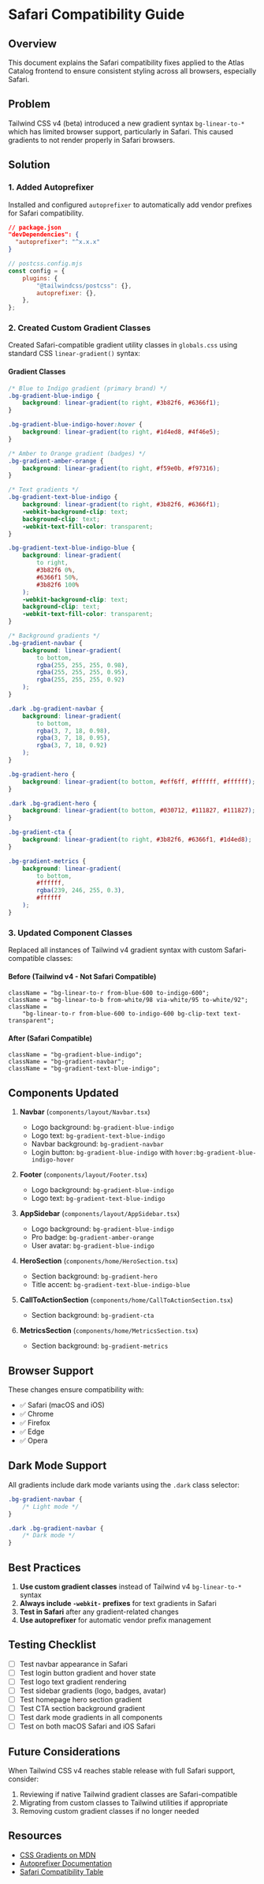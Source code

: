 # Safari Compatibility Guide

## Overview

This document explains the Safari compatibility fixes applied to the Atlas Catalog frontend to ensure consistent styling across all browsers, especially Safari.

## Problem

Tailwind CSS v4 (beta) introduced a new gradient syntax `bg-linear-to-*` which has limited browser support, particularly in Safari. This caused gradients to not render properly in Safari browsers.

## Solution

### 1. Added Autoprefixer

Installed and configured `autoprefixer` to automatically add vendor prefixes for Safari compatibility.

```json
// package.json
"devDependencies": {
  "autoprefixer": "^x.x.x"
}
```

```javascript
// postcss.config.mjs
const config = {
    plugins: {
        "@tailwindcss/postcss": {},
        autoprefixer: {},
    },
};
```

### 2. Created Custom Gradient Classes

Created Safari-compatible gradient utility classes in `globals.css` using standard CSS `linear-gradient()` syntax:

#### Gradient Classes

```css
/* Blue to Indigo gradient (primary brand) */
.bg-gradient-blue-indigo {
    background: linear-gradient(to right, #3b82f6, #6366f1);
}

.bg-gradient-blue-indigo-hover:hover {
    background: linear-gradient(to right, #1d4ed8, #4f46e5);
}

/* Amber to Orange gradient (badges) */
.bg-gradient-amber-orange {
    background: linear-gradient(to right, #f59e0b, #f97316);
}

/* Text gradients */
.bg-gradient-text-blue-indigo {
    background: linear-gradient(to right, #3b82f6, #6366f1);
    -webkit-background-clip: text;
    background-clip: text;
    -webkit-text-fill-color: transparent;
}

.bg-gradient-text-blue-indigo-blue {
    background: linear-gradient(
        to right,
        #3b82f6 0%,
        #6366f1 50%,
        #3b82f6 100%
    );
    -webkit-background-clip: text;
    background-clip: text;
    -webkit-text-fill-color: transparent;
}

/* Background gradients */
.bg-gradient-navbar {
    background: linear-gradient(
        to bottom,
        rgba(255, 255, 255, 0.98),
        rgba(255, 255, 255, 0.95),
        rgba(255, 255, 255, 0.92)
    );
}

.dark .bg-gradient-navbar {
    background: linear-gradient(
        to bottom,
        rgba(3, 7, 18, 0.98),
        rgba(3, 7, 18, 0.95),
        rgba(3, 7, 18, 0.92)
    );
}

.bg-gradient-hero {
    background: linear-gradient(to bottom, #eff6ff, #ffffff, #ffffff);
}

.dark .bg-gradient-hero {
    background: linear-gradient(to bottom, #030712, #111827, #111827);
}

.bg-gradient-cta {
    background: linear-gradient(to right, #3b82f6, #6366f1, #1d4ed8);
}

.bg-gradient-metrics {
    background: linear-gradient(
        to bottom,
        #ffffff,
        rgba(239, 246, 255, 0.3),
        #ffffff
    );
}
```

### 3. Updated Component Classes

Replaced all instances of Tailwind v4 gradient syntax with custom Safari-compatible classes:

#### Before (Tailwind v4 - Not Safari Compatible)

```tsx
className = "bg-linear-to-r from-blue-600 to-indigo-600";
className = "bg-linear-to-b from-white/98 via-white/95 to-white/92";
className =
    "bg-linear-to-r from-blue-600 to-indigo-600 bg-clip-text text-transparent";
```

#### After (Safari Compatible)

```tsx
className = "bg-gradient-blue-indigo";
className = "bg-gradient-navbar";
className = "bg-gradient-text-blue-indigo";
```

## Components Updated

1. **Navbar** (`components/layout/Navbar.tsx`)

    - Logo background: `bg-gradient-blue-indigo`
    - Logo text: `bg-gradient-text-blue-indigo`
    - Navbar background: `bg-gradient-navbar`
    - Login button: `bg-gradient-blue-indigo` with `hover:bg-gradient-blue-indigo-hover`

2. **Footer** (`components/layout/Footer.tsx`)

    - Logo background: `bg-gradient-blue-indigo`
    - Logo text: `bg-gradient-text-blue-indigo`

3. **AppSidebar** (`components/layout/AppSidebar.tsx`)

    - Logo background: `bg-gradient-blue-indigo`
    - Pro badge: `bg-gradient-amber-orange`
    - User avatar: `bg-gradient-blue-indigo`

4. **HeroSection** (`components/home/HeroSection.tsx`)

    - Section background: `bg-gradient-hero`
    - Title accent: `bg-gradient-text-blue-indigo-blue`

5. **CallToActionSection** (`components/home/CallToActionSection.tsx`)

    - Section background: `bg-gradient-cta`

6. **MetricsSection** (`components/home/MetricsSection.tsx`)
    - Section background: `bg-gradient-metrics`

## Browser Support

These changes ensure compatibility with:

-   ✅ Safari (macOS and iOS)
-   ✅ Chrome
-   ✅ Firefox
-   ✅ Edge
-   ✅ Opera

## Dark Mode Support

All gradients include dark mode variants using the `.dark` class selector:

```css
.bg-gradient-navbar {
    /* Light mode */
}

.dark .bg-gradient-navbar {
    /* Dark mode */
}
```

## Best Practices

1. **Use custom gradient classes** instead of Tailwind v4 `bg-linear-to-*` syntax
2. **Always include `-webkit-` prefixes** for text gradients in Safari
3. **Test in Safari** after any gradient-related changes
4. **Use autoprefixer** for automatic vendor prefix management

## Testing Checklist

-   [ ] Test navbar appearance in Safari
-   [ ] Test login button gradient and hover state
-   [ ] Test logo text gradient rendering
-   [ ] Test sidebar gradients (logo, badges, avatar)
-   [ ] Test homepage hero section gradient
-   [ ] Test CTA section background gradient
-   [ ] Test dark mode gradients in all components
-   [ ] Test on both macOS Safari and iOS Safari

## Future Considerations

When Tailwind CSS v4 reaches stable release with full Safari support, consider:

1. Reviewing if native Tailwind gradient classes are Safari-compatible
2. Migrating from custom classes to Tailwind utilities if appropriate
3. Removing custom gradient classes if no longer needed

## Resources

-   [CSS Gradients on MDN](https://developer.mozilla.org/en-US/docs/Web/CSS/gradient)
-   [Autoprefixer Documentation](https://github.com/postcss/autoprefixer)
-   [Safari Compatibility Table](https://caniuse.com/?search=linear-gradient)
